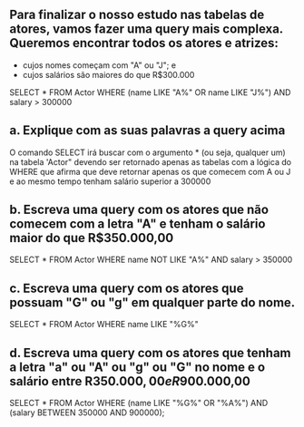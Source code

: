 ## Para finalizar o nosso estudo nas tabelas de atores, vamos fazer uma query mais complexa. Queremos encontrar todos os atores e atrizes:

- cujos nomes começam com "A" ou "J"; e
- cujos salários são maiores do que R$300.000

SELECT * FROM Actor WHERE (name LIKE "A%" OR name LIKE "J%") AND salary > 300000

## a. Explique com as suas palavras a query acima

O comando SELECT irá buscar com o argumento * (ou seja, qualquer um) na tabela 'Actor" devendo ser retornado apenas as tabelas com a lógica do WHERE que afirma que deve retornar apenas os que comecem com A ou J e ao mesmo tempo tenham salário superior a 300000

## b. Escreva uma query com os atores que não comecem com a letra "A" e tenham o salário maior do que R$350.000,00

SELECT * FROM Actor WHERE name NOT LIKE "A%" AND salary > 350000


## c. Escreva uma query com os atores que possuam "G" ou "g" em qualquer parte do nome.

SELECT * FROM Actor WHERE name LIKE "%G%"

## d. Escreva uma query com os atores que tenham a letra "a" ou "A" ou "g" ou "G" no nome e o salário entre R$350.000,00 e R$900.000,00

SELECT * FROM Actor WHERE (name LIKE "%G%" OR "%A%") AND (salary BETWEEN 350000 AND 900000);